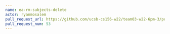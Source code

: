 ```yaml
---
name: ea-rm-subjects-delete
actor: ryanmosalem
pull_request_url: https://github.com/ucsb-cs156-w22/team03-w22-6pm-3/pull/53
pull_request_num: 53
---
```

